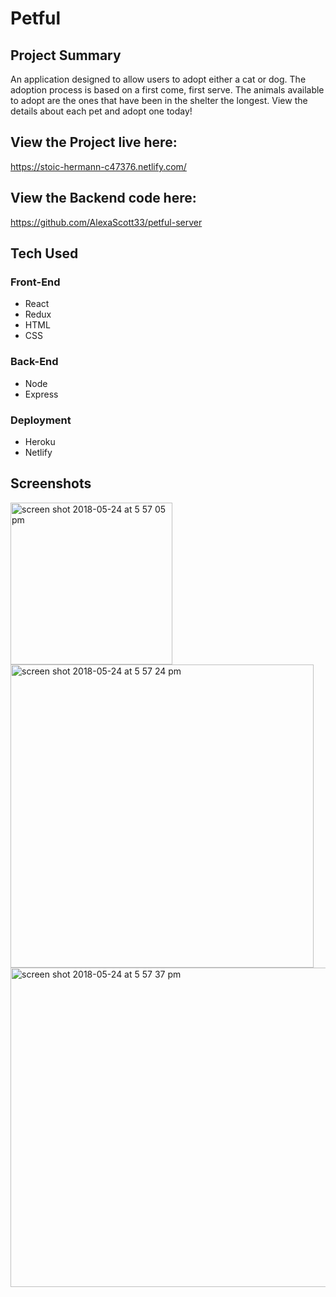 # Petful 

## Project Summary
An application designed to allow users to adopt either a cat or dog. The adoption process is based on a first come, first serve. The animals available to adopt are the ones that have been in the shelter the longest. View the details about each pet and adopt one today!

## View the Project live here:
https://stoic-hermann-c47376.netlify.com/

## View the Backend code here:
https://github.com/AlexaScott33/petful-server

## Tech Used

### Front-End
* React
* Redux
* HTML
* CSS

### Back-End
* Node
* Express

### Deployment
* Heroku
* Netlify

## Screenshots

<img width="259" alt="screen shot 2018-05-24 at 5 57 05 pm" src="https://user-images.githubusercontent.com/35544816/40520651-346fd03e-5f7c-11e8-9e18-1b60bcfd4bc8.png">

<img width="485" alt="screen shot 2018-05-24 at 5 57 24 pm" src="https://user-images.githubusercontent.com/35544816/40520616-1002c788-5f7c-11e8-9a82-e56ebfa0a4e5.png">

<img width="511" alt="screen shot 2018-05-24 at 5 57 37 pm" src="https://user-images.githubusercontent.com/35544816/40520630-205d27d6-5f7c-11e8-865f-76ca8e1c0f5d.png">
